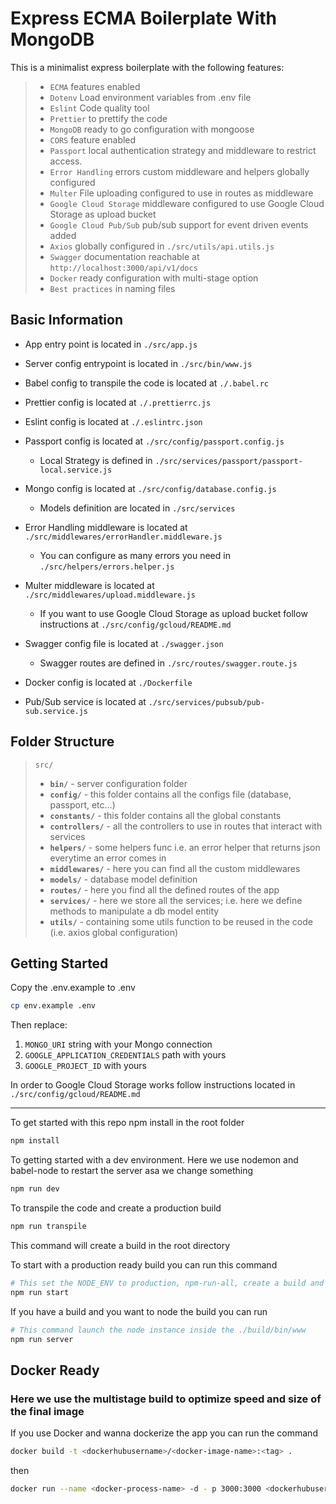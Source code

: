 # Express ECMA Boilerplate With MongoDB

This is a minimalist express boilerplate with the following features:

> - `ECMA` features enabled
> - `Dotenv` Load environment variables from .env file
> - `Eslint` Code quality tool
> - `Prettier` to prettify the code
> - `MongoDB` ready to go configuration with mongoose
> - `CORS` feature enabled
> - `Passport` local authentication strategy and middleware to restrict access.
> - `Error Handling` errors custom middleware and helpers globally configured
> - `Multer` File uploading configured to use in routes as middleware
> - `Google Cloud Storage` middleware configured to use Google Cloud Storage as upload bucket
> - `Google Cloud Pub/Sub` pub/sub support for event driven events added
> - `Axios` globally configured in `./src/utils/api.utils.js`
> - `Swagger` documentation reachable at `http://localhost:3000/api/v1/docs`
> - `Docker` ready configuration with multi-stage option
> - `Best practices` in naming files

## Basic Information

- App entry point is located in `./src/app.js`

- Server config entrypoint is located in `./src/bin/www.js`

- Babel config to transpile the code is located at `./.babel.rc`

- Prettier config is located at `./.prettierrc.js`
- Eslint config is located at `./.eslintrc.json`

- Passport config is located at `./src/config/passport.config.js`

  - Local Strategy is defined in `./src/services/passport/passport-local.service.js`

- Mongo config is located at `./src/config/database.config.js`

  - Models definition are located in `./src/services`

- Error Handling middleware is located at `./src/middlewares/errorHandler.middleware.js`

  - You can configure as many errors you need in `./src/helpers/errors.helper.js`

- Multer middleware is located at `./src/middlewares/upload.middleware.js`

  - If you want to use Google Cloud Storage as upload bucket follow instructions at `./src/config/gcloud/README.md`

- Swagger config file is located at `./swagger.json`

  - Swagger routes are defined in `./src/routes/swagger.route.js`

- Docker config is located at `./Dockerfile`

- Pub/Sub service is located at `./src/services/pubsub/pub-sub.service.js`

## Folder Structure

> `src/`
>
> - **`bin/`** - server configuration folder
> - **`config/`** - this folder contains all the configs file (database, passport, etc...)
> - **`constants/`** - this folder contains all the global constants
> - **`controllers/`** - all the controllers to use in routes that interact with services
> - **`helpers/`** - some helpers func i.e. an error helper that returns json everytime an error comes in
> - **`middlewares/`** - here you can find all the custom middlewares
> - **`models/`** - database model definition
> - **`routes/`** - here you find all the defined routes of the app
> - **`services/`** - here we store all the services; i.e. here we define methods to manipulate a db model entity
> - **`utils/`** - containing some utils function to be reused in the code (i.e. axios global configuration)

## Getting Started

Copy the .env.example to .env

```bash
cp env.example .env
```

Then replace:

1. `MONGO_URI` string with your Mongo connection
2. `GOOGLE_APPLICATION_CREDENTIALS` path with yours
3. `GOOGLE_PROJECT_ID` with yours

In order to Google Cloud Storage works follow instructions located in
`./src/config/gcloud/README.md`

---

To get started with this repo npm install in the root folder

```bash
npm install
```

To getting started with a dev environment. Here we use nodemon and babel-node to restart the server asa we change
something

```bash
npm run dev
```

To transpile the code and create a production build

```bash
npm run transpile
```

This command will create a build in the root directory

To start with a production ready build you can run this command

```bash
# This set the NODE_ENV to production, npm-run-all, create a build and run the server command
npm run start
```

If you have a build and you want to node the build you can run

```bash
# This command launch the node instance inside the ./build/bin/www
npm run server
```

## Docker Ready

### Here we use the multistage build to optimize speed and size of the final image

If you use Docker and wanna dockerize the app you can run the command

```bash
docker build -t <dockerhubusername>/<docker-image-name>:<tag> .
```

then

```bash
docker run --name <docker-process-name> -d - p 3000:3000 <dockerhubusername>/<docker-image-name>:<tag>
```
